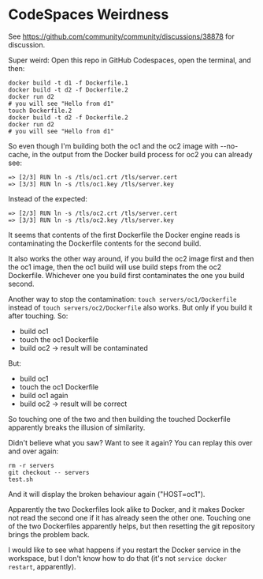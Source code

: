 # CodeSpaces Weirdness

See https://github.com/community/community/discussions/38878 for discussion.

Super weird:
Open this repo in GitHub Codespaces, open the terminal, and then:
```
docker build -t d1 -f Dockerfile.1
docker build -t d2 -f Dockerfile.2
docker run d2
# you will see "Hello from d1"
touch Dockerfile.2
docker build -t d2 -f Dockerfile.2
docker run d2
# you will see "Hello from d1"
```

So even though I'm building both the oc1 and the oc2 image with --no-cache,
in the output from the Docker build process for oc2 you can already see:
```
=> [2/3] RUN ln -s /tls/oc1.crt /tls/server.cert
=> [3/3] RUN ln -s /tls/oc1.key /tls/server.key
```
Instead of the expected:
```
=> [2/3] RUN ln -s /tls/oc2.crt /tls/server.cert
=> [3/3] RUN ln -s /tls/oc2.key /tls/server.key
```

It seems that contents of the first Dockerfile the Docker engine reads is contaminating the Dockerfile contents for the second build.

It also works the other way around, if you build the oc2 image first and then the oc1 image, then the oc1 build will use build steps from the oc2 Dockerfile. Whichever one you build first contaminates the one you build second.

Another way to stop the contamination: `touch servers/oc1/Dockerfile` instead of `touch servers/oc2/Dockerfile` also works. But only if you build it after touching. So:
* build oc1
* touch the oc1 Dockerfile
* build oc2
  -> result will be contaminated

But:
* build oc1
* touch the oc1 Dockerfile
* build oc1 again
* build oc2
  -> result will be correct

So touching one of the two and then building the touched Dockerfile
apparently breaks the illusion of similarity.

Didn't believe what you saw? Want to see it again? You can replay this over and over again:
```
rm -r servers
git checkout -- servers
test.sh
```
And it will display the broken behaviour again ("HOST=oc1").

Apparently the two Dockerfiles look alike to Docker, and it makes Docker not read the second one if it has already seen the other one.
Touching one of the two Dockerfiles apparently helps, but then resetting the git repository brings the problem back.

I would like to see what happens if you restart the Docker service in the workspace, but I don't know how to do that (it's not `service docker restart`, apparently).
